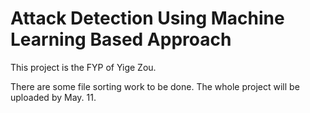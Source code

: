 # Attack Detection Using Machine Learning Based Approach
This project is the FYP of Yige Zou.

There are some file sorting work to be done. The whole project will be uploaded by May. 11.
